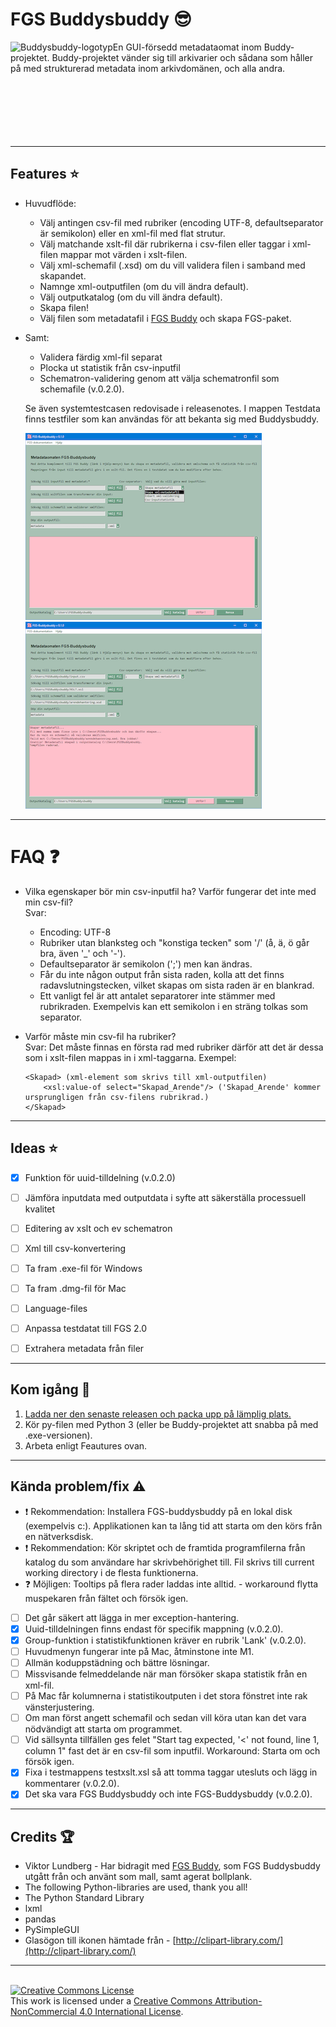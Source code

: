 # FGS Buddysbuddy :sunglasses:

 <img align="left" src="Buddysbuddy.ico" alt="Buddysbuddy-logotyp"> En GUI-försedd metadataomat inom Buddy-projektet. Buddy-projektet vänder sig till arkivarier och sådana som håller på med strukturerad metadata inom arkivdomänen, och alla andra.
<br/>
<br/>
<br/>
<br/>
<br/>
<br/>
<br/>

---

## Features :star:
* Huvudflöde:
  *   Välj antingen csv-fil med rubriker (encoding UTF-8, defaultseparator är semikolon) eller en xml-fil med flat strutur.
  *   Välj matchande xslt-fil där rubrikerna i csv-filen eller taggar i xml-filen mappar mot värden i xslt-filen.
  *   Välj xml-schemafil (.xsd) om du vill validera filen i samband med skapandet.
  *   Namnge xml-outputfilen (om du vill ändra default).
  *   Välj outputkatalog (om du vill ändra default).
  *   Skapa filen!
  *   Välj filen som metadatafil i [FGS Buddy](https://github.com/Viktor-Lundberg/FGSBuddy) och skapa FGS-paket.
* Samt:
	* Validera färdig xml-fil separat
	* Plocka ut statistik från csv-inputfil
	* Schematron-validering genom att välja schematronfil som schemafile (v.0.2.0).
	
	Se även systemtestcasen redovisade i releasenotes. I mappen Testdata finns testfiler som kan användas för att bekanta sig med Buddysbuddy.
	
	[![Screenshot1](Screenshots/fgsbuddysbuddy_screen1.png "Liten skärmdump 1, klicka för större")](Screenshots/fgsbuddysbuddy_screen1_big.png "Stor skärmdump 1")[![Screenshot2](Screenshots/fgsbuddysbuddy_screen2.png "Liten skärmdump 2, klicka för större")](Screenshots/fgsbuddysbuddy_screen2_big.png "Stor skärmdump 2")

---

# FAQ :question:

* Vilka egenskaper bör min csv-inputfil ha? Varför fungerar det inte med min csv-fil?<br/>
  Svar:
  * Encoding: UTF-8
  * Rubriker utan blanksteg och "konstiga tecken" som '/' (å, ä, ö går bra, även '_' och '-').
  * Defaultseparator är semikolon (';') men kan ändras.
  * Får du inte någon output från sista raden, kolla att det finns radavslutningstecken, vilket skapas om sista raden är en blankrad.
  * Ett vanligt fel är att antalet separatorer inte stämmer med rubrikraden. Exempelvis kan ett semikolon i en sträng tolkas som separator.
* Varför måste min csv-fil ha rubriker? <br/>
  Svar: Det måste finnas en första rad med rubriker därför att det är dessa som i xslt-filen mappas in i xml-taggarna. Exempel:
  
  
  	```
   <Skapad> (xml-element som skrivs till xml-outputfilen)
		<xsl:value-of select="Skapad_Arende"/> ('Skapad_Arende' kommer ursprungligen från csv-filens rubrikrad.)
   </Skapad>
	``` 

---

## Ideas :star:

- [x] Funktion för uuid-tilldelning (v.0.2.0)
- [ ] Jämföra inputdata med outputdata i syfte att säkerställa processuell kvalitet
- [ ] Editering av xslt och ev schematron
- [ ] Xml till csv-konvertering
- [ ] Ta fram .exe-fil för Windows
- [ ] Ta fram .dmg-fil för Mac
- [ ] Language-files
- [ ] Anpassa testdatat till FGS 2.0
- [ ] Extrahera metadata från filer


---

## Kom igång :rocket:

1. [Ladda ner den senaste releasen och packa upp på lämplig plats.](https://github.com/s99mol/FGSBuddysbuddy/releases)
2. Kör py-filen med Python 3 (eller be Buddy-projektet att snabba på med .exe-versionen).
3. Arbeta enligt Feautures ovan.
  
---

## Kända problem/fix :warning:

* :exclamation: Rekommendation: Installera FGS-buddysbuddy på en lokal disk (exempelvis c:). Applikationen kan ta lång tid att starta om den körs från en nätverksdisk. 
* :exclamation: Rekommendation: Kör skriptet och de framtida programfilerna från katalog du som användare har skrivbehörighet till. Fil skrivs till current working directory i de flesta funktionerna.
* :question: Möjligen: Tooltips på flera rader laddas inte alltid. - workaround flytta muspekaren från fältet och försök igen.
- [ ] Det går säkert att lägga in mer exception-hantering.
- [x] Uuid-tilldelningen finns endast för specifik mappning (v.0.2.0).
- [x] Group-funktion i statistikfunktionen kräver en rubrik 'Lank' (v.0.2.0).
- [ ] Huvudmenyn fungerar inte på Mac, åtminstone inte M1.
- [ ] Allmän koduppstädning och bättre lösningar.
- [ ] Missvisande felmeddelande när man försöker skapa statistik från en xml-fil.
- [ ] På Mac får kolumnerna i statistikoutputen i det stora fönstret inte rak vänsterjustering.
- [ ] Om man först angett schemafil och sedan vill köra utan kan det vara nödvändigt att starta om programmet.
- [ ] Vid sällsynta tillfällen ges felet "Start tag expected, '<' not found, line 1, column 1" fast det är en csv-fil som inputfil. Workaround: Starta om och försök igen.
- [x] Fixa i testmappens testxslt.xsl så att tomma taggar utesluts och lägg in kommentarer (v.0.2.0).
- [x] Det ska vara FGS Buddysbuddy och inte FGS-Buddysbuddy (v.0.2.0).

---

## Credits :trophy:

* Viktor Lundberg - Har bidragit med [FGS Buddy](https://github.com/Viktor-Lundberg/FGSBuddy), som FGS Buddysbuddy utgått från och använt som mall, samt agerat bollplank.
* The following Python-libraries are used, thank you all!
*	The Python Standard Library
* 	lxml
* 	pandas
* 	PySimpleGUI
* Glasögon till ikonen hämtade från - [http://clipart-library.com/](http://clipart-library.com/)

---
<br>
<a rel="license" href="http://creativecommons.org/licenses/by-nc/4.0/"><img alt="Creative Commons License" style="border-width:0" src="https://i.creativecommons.org/l/by-nc/4.0/88x31.png" /></a><br />This work is licensed under a <a rel="license" href="http://creativecommons.org/licenses/by-nc/4.0/">Creative Commons Attribution-NonCommercial 4.0 International License</a>.

